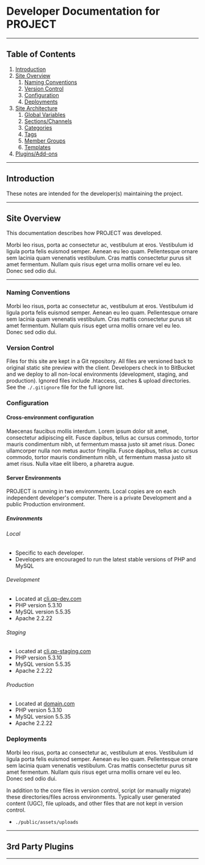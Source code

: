 # Developer Documentation for PROJECT
---

## Table of Contents

1. [Introduction](#introduction)
2. [Site Overview](#site-overview)
    1. [Naming Conventions](#naming-conventions)
    2. [Version Control](#version-control)
    3. [Configuration](#configuration)
    4. [Deployments](#deployments)
3. [Site Architecture](#site-architecture)
    1. [Global Variables](#global-variables)
    2. [Sections/Channels](#channels)
    3. [Categories](#categories)
    4. [Tags](#tags)
    5. [Member Groups](#member-groups)
    6. [Templates](#templates)
4. [Plugins/Add-ons](#plugins)

---

## <a name="introduction"></a> Introduction

These notes are intended for the developer(s) maintaining the project.

---

## <a name="site-overview"></a> Site Overview

This documentation describes how PROJECT was developed.

Morbi leo risus, porta ac consectetur ac, vestibulum at eros. Vestibulum id ligula porta felis euismod semper. Aenean eu leo quam. Pellentesque ornare sem lacinia quam venenatis vestibulum. Cras mattis consectetur purus sit amet fermentum. Nullam quis risus eget urna mollis ornare vel eu leo. Donec sed odio dui.

---

### <a name="naming-conventions"></a> Naming Conventions

Morbi leo risus, porta ac consectetur ac, vestibulum at eros. Vestibulum id ligula porta felis euismod semper. Aenean eu leo quam. Pellentesque ornare sem lacinia quam venenatis vestibulum. Cras mattis consectetur purus sit amet fermentum. Nullam quis risus eget urna mollis ornare vel eu leo. Donec sed odio dui.

### <a name="version-control"></a> Version Control

Files for this site are kept in a Git repository. All files are versioned back to original static site preview with the client. Developers check in to BitBucket and we deploy to all non-local environments (development, staging, and production). Ignored files include .htaccess, caches & upload directories. See the ```./.gitignore``` file for the full ignore list.

### <a name="configuration"></a> Configuration

#### Cross-environment configuration

Maecenas faucibus mollis interdum. Lorem ipsum dolor sit amet, consectetur adipiscing elit. Fusce dapibus, tellus ac cursus commodo, tortor mauris condimentum nibh, ut fermentum massa justo sit amet risus. Donec ullamcorper nulla non metus auctor fringilla. Fusce dapibus, tellus ac cursus commodo, tortor mauris condimentum nibh, ut fermentum massa justo sit amet risus. Nulla vitae elit libero, a pharetra augue.

#### Server Environments

PROJECT is running in two environments. Local copies are on each independent developer's computer. There is a private Development and a public Production environment.

##### Environments

###### Local

* Specific to each developer.
* Developers are encouraged to run the latest stable versions of PHP and MySQL

###### Development

* Located at [cli.qp-dev.com](http://cli.qp-dev.com)
* PHP version 5.3.10
* MySQL version 5.5.35
* Apache 2.2.22

###### Staging

* Located at [cli.qp-staging.com](http://cli.qp-staging.com)
* PHP version 5.3.10
* MySQL version 5.5.35
* Apache 2.2.22

###### Production

* Located at [domain.com](http://domain.com)
* PHP version 5.3.10
* MySQL version 5.5.35
* Apache 2.2.22

### <a name="deployments"></a> Deployments

Morbi leo risus, porta ac consectetur ac, vestibulum at eros. Vestibulum id ligula porta felis euismod semper. Aenean eu leo quam. Pellentesque ornare sem lacinia quam venenatis vestibulum. Cras mattis consectetur purus sit amet fermentum. Nullam quis risus eget urna mollis ornare vel eu leo. Donec sed odio dui.

In addition to the core files in version control, script (or manually migrate) these directories/files across environments. Typically user generated content (UGC), file uploads, and other files that are not kept in version control.

* ```./public/assets/uploads```

---

## <a name="plugins"></a> 3rd Party Plugins

---